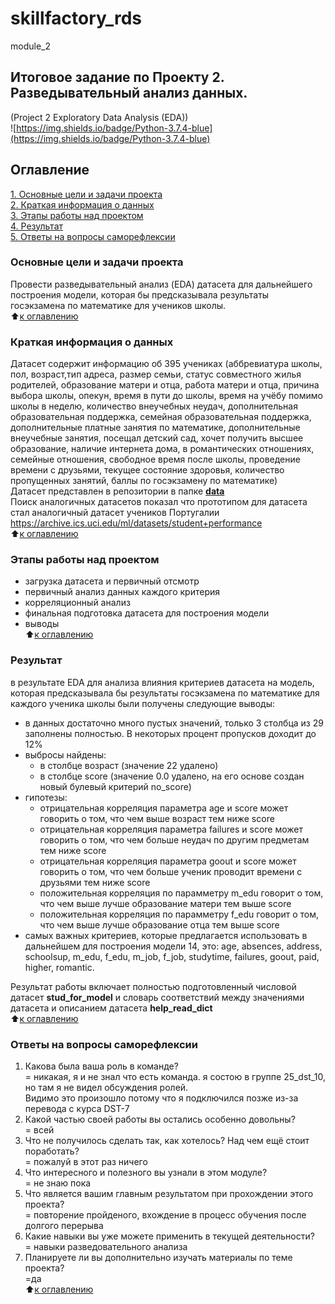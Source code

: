 # skillfactory_rds  
module_2  
## Итоговое задание по Проекту 2. Разведывательный анализ данных.  
(Project 2 Exploratory Data Analysis (EDA))  
![https://img.shields.io/badge/Python-3.7.4-blue](https://img.shields.io/badge/Python-3.7.4-blue)

## Оглавление  
[1. Основные цели и задачи проекта](https://github.com/alex-sokolov2011/skillfactory_rds/blob/master/module_2/README.md#Основные-цели-и-задачи-проекта)  
[2.  Краткая информация о данных](https://github.com/alex-sokolov2011/skillfactory_rds/blob/master/module_2/README.md#Краткая-информация-о-данных)  
[3. Этапы работы над проектом](https://github.com/alex-sokolov2011/skillfactory_rds/blob/master/module_2/README.md#Этапы-работы-над-проектом)  
[4. Результат](https://github.com/alex-sokolov2011/skillfactory_rds/blob/master/module_2/README.md#Результат)  
[5. Ответы на вопросы саморефлексии](https://github.com/alex-sokolov2011/skillfactory_rds/blob/master/module_2/README.md#Ответы-на-вопросы-саморефлексии)  

### Основные цели и задачи проекта  
Провести разведывательный анализ (EDA) датасета для дальнейшего построения модели, которая бы предсказывала результаты госэкзамена по математике для учеников школы.  
:arrow_up:[к оглавлению](https://github.com/alex-sokolov2011/skillfactory_rds/blob/master/module_2/README.md#Оглавление)

### Краткая информация о данных
Датасет содержит информацию об 395 учениках (аббревиатура школы, пол, возраст,тип адреса, размер семьи, статус совместного жилья родителей, образование матери и отца,  работа матери и отца, причина выбора школы, опекун, время в пути до школы, время на учёбу помимо школы в неделю, количество внеучебных неудач, дополнительная образовательная поддержка, семейная образовательная поддержка, дополнительные платные занятия по математике, дополнительные внеучебные занятия, посещал детский сад, хочет получить высшее образование, наличие интернета дома, в романтических отношениях, семейные отношения, свободное время после школы, проведение времени с друзьями, текущее состояние здоровья, количество пропущенных занятий, баллы по госэкзамену по математике)  
Датасет представлен в репозитории в папке [**data** ](https://github.com/alex-sokolov2011/skillfactory_rds/tree/master/data)  
Поиск аналогичных датасетов показал что прототипом для датасета стал аналогичный датасет учеников Португалии <https://archive.ics.uci.edu/ml/datasets/student+performance>  
:arrow_up:[к оглавлению](https://github.com/alex-sokolov2011/skillfactory_rds/blob/master/module_2/README.md#Оглавление)

### Этапы работы над проектом  
- загрузка датасета и первичный отсмотр  
- первичный анализ данных каждого критерия
- корреляционный анализ  
- финальная подготовка датасета для построения модели
- выводы  
:arrow_up:[к оглавлению](https://github.com/alex-sokolov2011/skillfactory_rds/blob/master/module_2/README.md#Оглавление)

### Результат  
в результате EDA для анализа влияния критериев датасета на модель, которая предсказывала бы результаты госэкзамена по математике для каждого ученика школы были получены следующие выводы:

- в данных достаточно много пустых значений, только 3 столбца из 29 заполнены полностью. В некоторых процент пропусков доходит до 12%
- выбросы найдены:
  - в столбце возраст (значение 22 удалено)
  - в столбце score (значение 0.0 удалено, на его основе создан новый булевый критерий no_score)
- гипотезы:  
  - отрицательная корреляция параметра age и score может говорить о том, что чем выше возраст тем ниже score
  - отрицательная корреляция параметра failures и score может говорить о том, что чем больше неудач по другим предметам тем ниже score
  - отрицательная корреляция параметра goout и score может говорить о том, что чем больше ученик проводит времени с друзьями тем ниже score
  - положительная корреляция по парамметру m_edu говорит о том, что чем выше лучше образование матери тем выше score
  - положительная корреляция по парамметру f_edu говорит о том, что чем выше лучше образование отца тем выше score
- cамых важных критериев, которые предлагается использовать в дальнейшем для построения модели 14, это: age, absences, address, schoolsup, m_edu, f_edu, m_job, f_job, studytime, failures, goout, paid, higher, romantic. 

Результат работы включает полностью подготовленный числовой датасет **stud_for_model** и словарь соответствий между значениями датасета и описанием датасета **help_read_dict**  
:arrow_up:[к оглавлению](https://github.com/alex-sokolov2011/skillfactory_rds/blob/master/module_2/README.md#Оглавление)

### Ответы на вопросы саморефлексии  
1. Какова была ваша роль в команде?  
= никакая, я и не знал что есть команда. я состою в группе 25_dst_10, но там я не видел обсуждения ролей.  
Видимо это произошло потому что я подключился позже из-за перевода с курса DST-7  
2. Какой частью своей работы вы остались особенно довольны?  
= всей  
3. Что не получилось сделать так, как хотелось? Над чем ещё стоит поработать?  
= пожалуй в этот раз ничего  
4. Что интересного и полезного вы узнали в этом модуле?  
= не знаю пока  
5. Что является вашим главным результатом при прохождении этого проекта?  
= повторение пройденого, вхождение в процесс обучения после долгого перерыва  
6. Какие навыки вы уже можете применить в текущей деятельности?  
= навыки разведовательного анализа  
7. Планируете ли вы дополнительно изучать материалы по теме проекта?  
=да  
:arrow_up:[к оглавлению](https://github.com/alex-sokolov2011/skillfactory_rds/blob/master/module_2/README.md#Оглавление)
